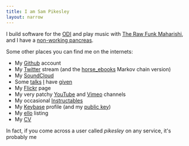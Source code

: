 ```yaml
---
title: I am Sam Pikesley
layout: narrow
---
```


I build software for the [ODI](http://theodi.org/team/sam-pikesley) and play music with [The Raw Funk Maharishi](http://rawfunkmaharishi.uk), and I have a [non-working pancreas](http://www.diabetes.org.uk/Guide-to-diabetes/What-is-diabetes/What-is-Type-1-diabetes/).

Some other places you can find me on the internets:

* My [Github](https://github.com/pikesley) account
* My [Twitter](https://twitter.com/pikesley) stream (and the [horse_ebooks](https://twitter.com/pikesley_ebooks) Markov chain version)
* My [SoundCloud](https://soundcloud.com/pikesley)
* Some [talks](https://www.youtube.com/watch?v=JCix1XW329gv "The story of the Arsebees") [I](https://www.youtube.com/watch?v=Qt_J0jNqtZg "Vandalising your Github commit history") have [given](https://www.youtube.com/watch?v=Dyg5tzi-H4s&feature=youtu.be&t=34m40s "My shed has an API")
* My [Flickr](http://www.flickr.com/photos/pikesley/) page
* My very patchy [YouTube](https://www.youtube.com/channel/UCCYo3iwj5qVfM1H_lB1MplQ) and [Vimeo](https://vimeo.com/pikesley) channels
* My occasional [Instructables](http://www.instructables.com/member/pikesley?show=INSTRUCTABLES)
* My [Keybase](https://keybase.io/pikesley) profile (and my [public key](https://keybase.io/pikesley/key.asc))
* My [ello](https://www.youtube.com/watch?v=dQw4w9WgXcQ) listing
* My [CV](cv)

In fact, if you come across a user called _pikesley_ on any service, it's probably me
